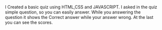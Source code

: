 I Created a basic quiz  using HTML,CSS and JAVASCRIPT.
I asked in the quiz simple question, so you can easily answer.
While you answering the question it shows the Correct  answer while your answer wrong.
At the last you can see the scores.
